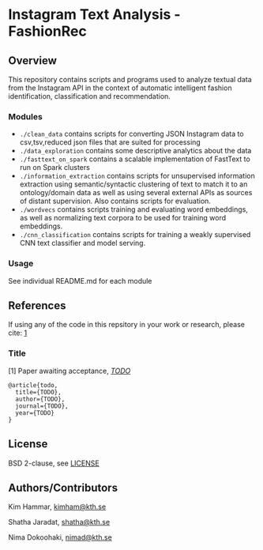 # Instagram Text Analysis - FashionRec

## Overview

This repository contains scripts and programs used to analyze textual data from the Instagram API in the context of automatic intelligent fashion identification, classification and recommendation.

### Modules

- `./clean_data` contains scripts for converting JSON Instagram data to csv,tsv,reduced json files that are suited for processing
- `./data_exploration` contains some descriptive analytics about the data
- `./fasttext_on_spark` contains a scalable implementation of FastText to run on Spark clusters
- `./information_extraction` contains scripts for unsupervised information extraction using semantic/syntactic clustering of text to match it to an ontology/domain data as well as using several external APIs as sources of distant supervision. Also contains scripts for evaluation.
- `./wordvecs` contains scripts training and evaluating word embeddings, as well as normalizing text corpora to be used for training word embeddings.
- `./cnn_classification` contains scripts for training a weakly supervised CNN text classifier and model serving.
 
### Usage

See individual README.md for each module

## References 

If using any of the code in this repsitory in your work or research, please cite: [1](TODO)

### Title

[1] Paper awaiting acceptance, [*TODO*](link)

```
@article{todo,
  title={TODO},
  author={TODO},
  journal={TODO},
  year={TODO}
}
```

## License

BSD 2-clause, see [LICENSE](./LICENSE)

## Authors/Contributors

Kim Hammar, [kimham@kth.se](mailto:kimham@kth.se)

Shatha Jaradat, [shatha@kth.se](mailto:shatha@kth.se)

Nima Dokoohaki, [nimad@kth.se](mailto:nimad@kth.se)

